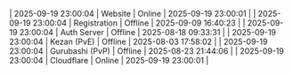 | 2025-09-19 23:00:04 | Website | Online | 2025-09-19 23:00:01 |
| 2025-09-19 23:00:04 | Registration | Offline | 2025-09-09 16:40:23 |
| 2025-09-19 23:00:04 | Auth Server | Offline | 2025-08-18 09:33:31 |
| 2025-09-19 23:00:04 | Kezan (PvE) | Offline | 2025-08-03 17:58:02 |
| 2025-09-19 23:00:04 | Gurubashi (PvP) | Offline | 2025-08-23 21:44:06 |
| 2025-09-19 23:00:04 | Cloudflare | Online | 2025-09-19 23:00:01 |
